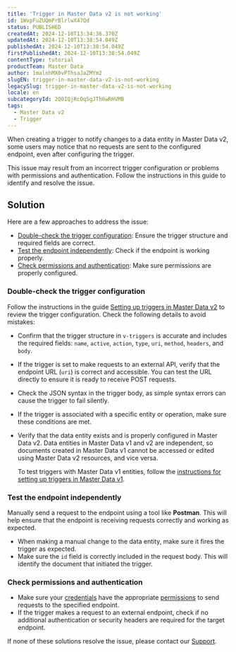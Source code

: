 ```yaml
---
title: 'Trigger in Master Data v2 is not working'
id: 1WvpFuZUQmPrBlrlwX47Qd
status: PUBLISHED
createdAt: 2024-12-10T13:34:36.370Z
updatedAt: 2024-12-10T13:38:54.049Z
publishedAt: 2024-12-10T13:38:54.049Z
firstPublishedAt: 2024-12-10T13:38:54.049Z
contentType: tutorial
productTeam: Master Data
author: 1malnhMX0vPThsaJaZMYm2
slugEN: trigger-in-master-data-v2-is-not-working
legacySlug: trigger-in-master-data-v2-is-not-working
locale: en
subcategoryId: 2Q0IQjRcOqSgJTh6wRHVMB
tags:
  - Master Data v2
  - Trigger
---
```


When creating a trigger to notify changes to a data entity in Master Data v2, some users may notice that no requests are sent to the configured endpoint, even after configuring the trigger.

This issue may result from an incorrect trigger configuration or problems with permissions and authentication. Follow the instructions in this guide to identify and resolve the issue.

## Solution

Here are a few approaches to address the issue:

* [Double-check the trigger configuration](#double-check-the-trigger-configuration): Ensure the trigger structure and required fields are correct.  
* [Test the endpoint independently](#test-the-endpoint-independently): Check if the endpoint is working properly.  
* [Check permissions and authentication](#review-permissions-and-authentication): Make sure permissions are properly configured.

### Double-check the trigger configuration

Follow the instructions in the guide [Setting up triggers in Master Data v2](https://developers.vtex.com/docs/guides/setting-up-triggers-in-master-data-v2#trigger-example) to review the trigger configuration. Check the following details to avoid mistakes:

* Confirm that the trigger structure in `v-triggers` is accurate and includes the required fields: `name`, `active`, `action`, `type`, `uri`, `method`, `headers`, and `body`.  
* If the trigger is set to make requests to an external API, verify that the endpoint URL (`uri`) is correct and accessible. You can test the URL directly to ensure it is ready to receive POST requests.  
* Check the JSON syntax in the trigger body, as simple syntax errors can cause the trigger to fail silently.  
* If the trigger is associated with a specific entity or operation, make sure these conditions are met.  
* Verify that the data entity exists and is properly configured in Master Data v2. Data entities in Master Data v1 and v2 are independent, so documents created in Master Data v1 cannot be accessed or edited using Master Data v2 resources, and vice versa.  

  To test triggers with Master Data v1 entities, follow the [instructions for setting up triggers in Master Data v1](/en/tutorial/criando-trigger-no-master-data--tutorials_1270).

### Test the endpoint independently

Manually send a request to the endpoint using a tool like **Postman**. This will help ensure that the endpoint is receiving requests correctly and working as expected.

* When making a manual change to the data entity, make sure it fires the trigger as expected.  
* Make sure the `id` field is correctly included in the request body. This will identify the document that initiated the trigger.

### Check permissions and authentication

* Make sure your [credentials](/en/tutorial/chaves-de-aplicacao--2iffYzlvvz4BDMr6WGUtet) have the appropriate [permissions](/en/tutorial/perfis-de-acesso--7HKK5Uau2H6wxE1rH5oRbc) to send requests to the specified endpoint.  
* If the trigger makes a request to an external endpoint, check if no additional authentication or security headers are required for the target endpoint.

If none of these solutions resolve the issue, please contact our [Support](/en/faq/como-funciona-o-suporte-da-vtex--3kACEfni4m8Yxa1vnf2ebe).
